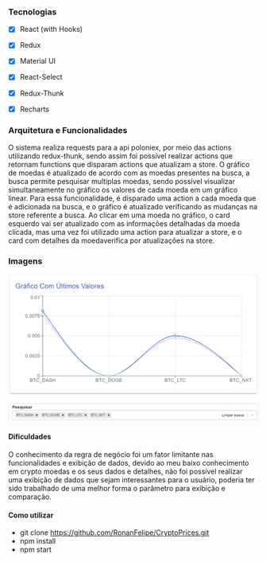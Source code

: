 ### Tecnologias  

- [x] React (with Hooks)
- [x] Redux
- [x] Material UI
- [x] React-Select
- [x] Redux-Thunk
- [x] Recharts


### Arquitetura e Funcionalidades  

O sistema realiza requests para a api poloniex, por meio das actions 
utilizando redux-thunk, sendo assim foi possível realizar actions que 
retornam functions que disparam actions que atualizam a store.
O gráfico de moedas é atualizado de acordo com as moedas presentes na busca, 
a busca permite pesquisar multiplas moedas, sendo possível visualizar 
simultaneamente no gráfico os valores de cada moeda em um gráfico linear. 
Para essa funcionalidade, é disparado uma action a cada moeda que é 
adicionada na busca, e o gráfico é atualizado verificando as mudanças na 
store referente a busca. Ao clicar em uma moeda no gráfico, o card esquerdo 
vai ser atualizado com as informações detalhadas da moeda clicada, mas uma 
vez foi utilizado uma action para atualizar a store, e o card com detalhes 
da moedaverifica por atualizações na store.  


### Imagens  

![Chart](https://github.com/RonanFelipe/CryptoPrices/blob/master/src/images/Chart.PNG)   



![Search](https://github.com/RonanFelipe/CryptoPrices/blob/master/src/images/Search.PNG)  

#### Dificuldades  

O conhecimento da regra de negócio foi um fator limitante nas funcionalidades 
e exibição de dados, devido ao meu baixo conhecimento em crypto moedas e os 
seus dados e detalhes, não foi possível realizar uma exibição de dados que 
sejam interessantes para o usuário, poderia ter sido trabalhado de uma melhor 
forma o parâmetro para exibição e comparação.  


#### Como utilizar  
- git clone https://github.com/RonanFelipe/CryptoPrices.git
- npm install
- npm start
